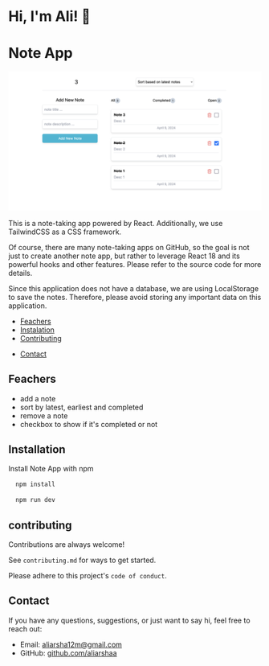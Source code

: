 # Hi, I'm Ali! 👋

# Note App

<img width="1146" alt="demo" src="./src/assets/demo.png">

This is a note-taking app powered by React. Additionally, we use TailwindCSS as a CSS framework.

Of course, there are many note-taking apps on GitHub, so the goal is not just to create another note app, but rather to leverage React 18 and its powerful hooks and other features. Please refer to the source code for more details.

Since this application does not have a database, we are using LocalStorage to save the notes. Therefore, please avoid storing any important data on this application.

- [Feachers](#feachers)
- [Instalation](#installation)
- [Contributing](#contributing)
<!-- - [License](#license) -->
- [Contact](#contact)

## Feachers

- add a note
- sort by latest, earliest and completed
- remove a note
- checkbox to show if it's completed or not

## Installation

Install Note App with npm

```bash
  npm install
```
```bash
  npm run dev
```

## contributing

Contributions are always welcome!

See `contributing.md` for ways to get started.

Please adhere to this project's `code of conduct`.

<!-- ## License

[MIT](https://choosealicense.com/licenses/mit/) -->

## Contact

If you have any questions, suggestions, or just want to say hi, feel free to reach out:

- Email: aliarsha12m@gmail.com
- GitHub: [github.com/aliarshaa](https://github.com/aliarshaa)
